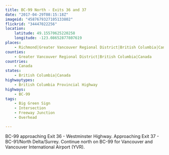 ```yaml
---
title: BC-99 North - Exits 36 and 37
date: "2017-04-29T08:15:18Z"
imageid: "4587679327105133802"
flickrid: "34447022256"
location:
    latitude: 49.15570625220258
    longitude: -123.08652877807619
places:
    - Richmond|Greater Vancouver Regional District|British Columbia|Canada
counties:
    - Greater Vancouver Regional District|British Columbia|Canada
countries:
    - Canada
states:
    - British Columbia|Canada
highwaytypes:
    - British Columbia Provincial Highway
highways:
    - BC-99
tags:
    - Big Green Sign
    - Intersection
    - Freeway Junction
    - Overhead

---
```

BC-99 approaching Exit 36 - Westminster Highway.  Approaching Exit 37 - BC-91/North Delta/Surrey.  Continue north on BC-99 for Vancouver and Vancouver International Airport (YVR).